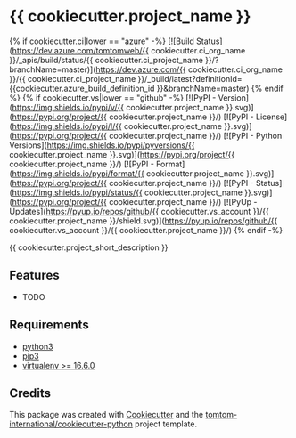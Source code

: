 # {{ cookiecutter.project_name }}

{% if cookiecutter.ci|lower == "azure" -%}
[![Build Status](https://dev.azure.com/tomtomweb/{{ cookiecutter.ci_org_name }}/_apis/build/status/{{ cookiecutter.ci_project_name }}/?branchName=master)](https://dev.azure.com/{{ cookiecutter.ci_org_name }}/{{ cookiecutter.ci_project_name }}/_build/latest?definitionId={{cookiecutter.azure_build_definition_id }}&branchName=master)
{% endif %}
{% if cookiecutter.vs|lower == "github" -%}
[![PyPI - Version](https://img.shields.io/pypi/v/{{ cookiecutter.project_name }}.svg)](https://pypi.org/project/{{ cookiecutter.project_name }}/)
[![PyPI - License](https://img.shields.io/pypi/l/{{ cookiecutter.project_name }}.svg)](https://pypi.org/project/{{ cookiecutter.project_name }}/)
[![PyPI - Python Versions](https://img.shields.io/pypi/pyversions/{{ cookiecutter.project_name }}.svg)](https://pypi.org/project/{{ cookiecutter.project_name }}/)
[![PyPI - Format](https://img.shields.io/pypi/format/{{ cookiecutter.project_name }}.svg)](https://pypi.org/project/{{ cookiecutter.project_name }}/)
[![PyPI - Status](https://img.shields.io/pypi/status/{{ cookiecutter.project_name }}.svg)](https://pypi.org/project/{{ cookiecutter.project_name }}/)
[![PyUp - Updates](https://pyup.io/repos/github/{{ cookiecutter.vs_account }}/{{ cookiecutter.project_name }}/shield.svg)](https://pyup.io/repos/github/{{ cookiecutter.vs_account }}/{{ cookiecutter.project_name }}/)
{% endif -%}

{{ cookiecutter.project_short_description }}

## Features

* TODO

## Requirements

* [python3](https://www.python.org/downloads)
* [pip3](https://pip.pypa.io/en/stable/installing)
* [virtualenv >= 16.6.0](https://virtualenv.pypa.io/en/latest/installation/)

## Credits

This package was created with [Cookiecutter](https://github.com/cookiecutter/cookiecutter) and the [tomtom-international/cookiecutter-python](https://github.com/tomtom-international/cookiecutter-python) project template.
